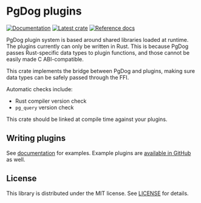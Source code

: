 # PgDog plugins

[![Documentation](https://img.shields.io/badge/documentation-blue?style=flat)](https://pgdog.dev)
[![Latest crate](https://img.shields.io/crates/v/pgdog-plugin.svg)](https://crates.io/crates/pgdog-plugin)
[![Reference docs](https://img.shields.io/docsrs/pgdog-plugin)](https://docs.rs/pgdog-plugin/)

PgDog plugin system is based around shared libraries loaded at runtime. The plugins currently can only be
written in Rust. This is because PgDog passes Rust-specific data types to plugin functions, and those cannot
be easily made C ABI-compatible.

This crate implements the bridge between PgDog and plugins, making sure data types can be safely passed through the FFI.

Automatic checks include:

- Rust compiler version check
- `pg_query` version check

This crate should be linked at compile time against your plugins.

## Writing plugins

See [documentation](https://docs.rs/pgdog-plugin/latest/pgdog_plugin/) for examples. Example plugins are [available in GitHub](https://github.com/pgdogdev/pgdog/tree/main/plugins) as well.

## License

This library is distributed under the MIT license. See [LICENSE](LICENSE) for details.
